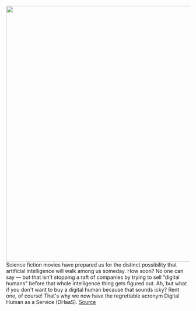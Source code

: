 <img src='https://cdn.vox-cdn.com/uploads/chorus_image/image/50858597/tldr-logo.1473954443.png' width='700px' /><br/>
Science fiction movies have prepared us for the distinct possibility that artificial intelligence will walk among us someday. How soon? No one can say — but that isn't stopping a raft of companies by trying to sell “digital humans” before that whole intelligence thing gets figured out. Ah, but what if you don't want to buy a digital human because that sounds icky? Rent one, of course! That's why we now have the regrettable acronym Digital Human as a Service (DHaaS).
<a href='https://www.theverge.com/tldr/22821377/digital-human-as-a-service-kddi-mawari'> Source <a/>